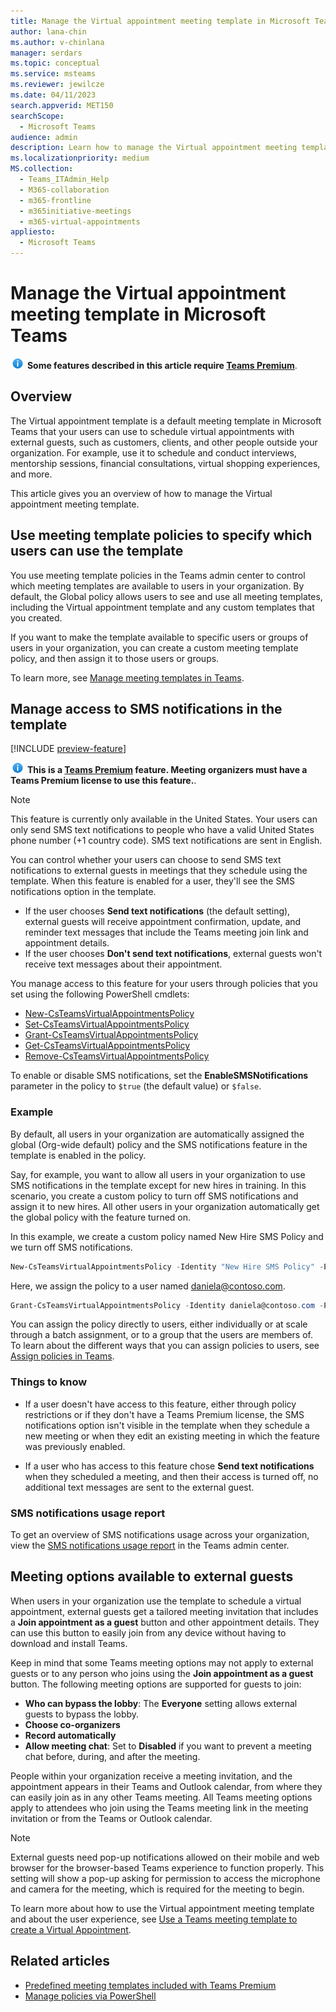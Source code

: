 ```yaml
---
title: Manage the Virtual appointment meeting template in Microsoft Teams
author: lana-chin
ms.author: v-chinlana
manager: serdars
ms.topic: conceptual
ms.service: msteams
ms.reviewer: jewilcze
ms.date: 04/11/2023
search.appverid: MET150
searchScope:
  - Microsoft Teams
audience: admin
description: Learn how to manage the Virtual appointment meeting template for Teams users in your organization.
ms.localizationpriority: medium
MS.collection: 
  - Teams_ITAdmin_Help
  - M365-collaboration
  - m365-frontline
  - m365initiative-meetings
  - m365-virtual-appointments 
appliesto: 
  - Microsoft Teams
---
```


# Manage the Virtual appointment meeting template in Microsoft Teams

![Information icon](media/info.png) **Some features described in this article require [Teams Premium](teams-add-on-licensing/licensing-enhance-teams.md)**.

## Overview

The Virtual appointment template is a default meeting template in Microsoft Teams that your users can use to schedule virtual appointments with external guests, such as customers, clients, and other people outside your organization. For example, use it to schedule and conduct interviews, mentorship sessions, financial consultations, virtual shopping experiences, and more.

This article gives you an overview of how to manage the Virtual appointment meeting template.

## Use meeting template policies to specify which users can use the template

You use meeting template policies in the Teams admin center to control which meeting templates are available to users in your organization. By default, the Global policy allows users to see and use all meeting templates, including the Virtual appointment template and any custom templates that you created.

If you want to make the template available to specific users or groups of users in your organization, you can create a custom meeting template policy, and then assign it to those users or groups.

To learn more, see [Manage meeting templates in Teams](manage-meeting-templates.md).

## Manage access to SMS notifications in the template

[!INCLUDE [preview-feature](includes/preview-feature.md)]

![Information icon](media/info.png) **This is a [Teams Premium](teams-add-on-licensing/licensing-enhance-teams.md) feature. Meeting organizers must have a Teams Premium license to use this feature.**.

> [!NOTE]
> This feature is currently only available in the United States. Your users can only send SMS text notifications to people who have a valid United States phone number (+1 country code). SMS text notifications are sent in English.

You can control whether your users can choose to send SMS text notifications to external guests in meetings that they schedule using the template. When this feature is enabled for a user, they'll see  the SMS notifications option in the template.

- If the user chooses **Send text notifications** (the default setting), external guests will receive appointment confirmation, update, and reminder text messages that include the Teams meeting join link and appointment details.
- If the user chooses **Don't send text notifications**, external guests won't receive text messages about their appointment.

You manage access to this feature for your users through policies that you set using the following PowerShell cmdlets:

- [New-CsTeamsVirtualAppointmentsPolicy]()
- [Set-CsTeamsVirtualAppointmentsPolicy]()
- [Grant-CsTeamsVirtualAppointmentsPolicy]()
- [Get-CsTeamsVirtualAppointmentsPolicy]()
- [Remove-CsTeamsVirtualAppointmentsPolicy]()

To enable or disable SMS notifications, set the **EnableSMSNotifications** parameter in the policy to `$true` (the default value) or `$false`.

### Example

By default, all users in your organization are automatically assigned the global (Org-wide default) policy and the SMS notifications feature in the template is enabled in the policy.

Say, for example, you want to allow all users in your organization to use SMS notifications in the template except for new hires in training. In this scenario, you create a custom policy to turn off SMS notifications and assign it to new hires. All other users in your organization automatically get the global policy with the feature turned on.

In this example, we create a custom policy named New Hire SMS Policy and we turn off SMS notifications.

```PowerShell
New-CsTeamsVirtualAppointmentsPolicy -Identity "New Hire SMS Policy" -EnableSMSNotifications $false
```

Here, we assign the policy to a user named daniela@contoso.com.

```PowerShell
Grant-CsTeamsVirtualAppointmentsPolicy -Identity daniela@contoso.com -PolicyName "New Hire SMS Policy"
```

You can assign the policy directly to users, either individually or at scale through a batch assignment, or to a group that the users are members of. To learn about the different ways that you can assign policies to users, see [Assign policies in Teams](policy-assignment-overview.md).

### Things to know

- If a user doesn't have access to this feature, either through policy restrictions or if they don't have a Teams Premium license, the SMS notifications option isn't visible in the template when they schedule a new meeting or when they edit an existing meeting in which the feature was previously enabled.

- If a user who has access to this feature chose **Send text notifications** when they scheduled a meeting, and then their access is turned off, no additional text messages are sent to the external guest.

### SMS notifications usage report

To get an overview of SMS notifications usage across your organization, view the [SMS notifications usage report](/microsoft-365/frontline/sms-notifications-usage-report) in the Teams admin center.

## Meeting options available to external guests

When users in your organization use the template to schedule a virtual appointment, external guests get a tailored meeting invitation that includes a **Join appointment as a guest** button and other appointment details. They can use this button to easily join from any device without having to download and install Teams.

Keep in mind that some Teams meeting options may not apply to external guests or to any person who joins using the **Join appointment as a guest** button. The following meeting options are supported for guests to join:

- **Who can bypass the lobby**: The **Everyone** setting allows external guests to bypass the lobby.
- **Choose co-organizers**
- **Record automatically**
- **Allow meeting chat**: Set to **Disabled** if you want to prevent a meeting chat before, during, and after the meeting.

People within your organization receive a meeting invitation, and the appointment appears in their Teams and Outlook calendar, from where they can easily join as in any other Teams meeting. All Teams meeting options apply to attendees who join using the Teams meeting link in the meeting invitation or from the Teams or Outlook calendar.

> [!NOTE]
>External guests need pop-up notifications allowed on their mobile and web browser for the browser-based Teams experience to function properly. This setting will show a pop-up asking for permission to access the microphone and camera for the meeting, which is required for the meeting to begin.

To learn more about how to use the Virtual appointment meeting template and about the user experience, see [Use a Teams meeting template to create a Virtual Appointment](https://support.microsoft.com/office/6a9e8cbb-c0ed-4598-851e-3b1750a4a747).

## Related articles

- [Predefined meeting templates included with Teams Premium](predefined-meeting-template-reference.md)
- [Manage policies via PowerShell](teams-powershell-managing-teams.md#manage-policies-via-powershell)
